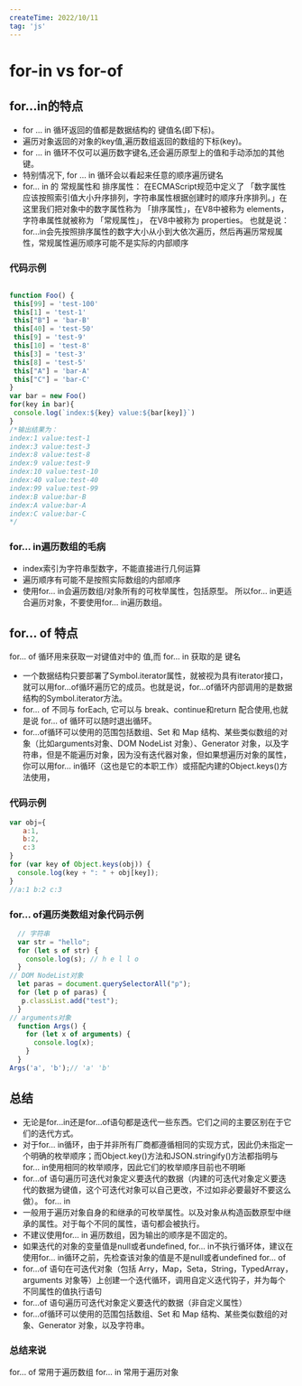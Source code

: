 ```yaml
---
createTime: 2022/10/11
tag: 'js'
---
```

# for-in vs for-of

## for...in的特点

* for … in 循环返回的值都是数据结构的 键值名(即下标)。
* 遍历对象返回的对象的key值,遍历数组返回的数组的下标(key)。
* for … in 循环不仅可以遍历数字键名,还会遍历原型上的值和手动添加的其他键。
* 特别情况下, for … in 循环会以看起来任意的顺序遍历键名
* for… in 的 常规属性和 排序属性：
在ECMAScript规范中定义了 「数字属性应该按照索引值⼤⼩升序排列，字符串属性根据创建时的顺序升序排列。」在这⾥我们把对象中的数字属性称为 「排序属性」，在V8中被称为 elements，字符串属性就被称为 「常规属性」， 在V8中被称为 properties。
也就是说：for...in会先按照排序属性的数字大小从小到大依次遍历，然后再遍历常规属性，常规属性遍历顺序可能不是实际的内部顺序

### 代码示例

```javascript

function Foo() {
 this[99] = 'test-100'
 this[1] = 'test-1'
 this["B"] = 'bar-B'
 this[40] = 'test-50'
 this[9] = 'test-9'
 this[10] = 'test-8'
 this[3] = 'test-3'
 this[8] = 'test-5'
 this["A"] = 'bar-A'
 this["C"] = 'bar-C'
}
var bar = new Foo()
for(key in bar){
 console.log(`index:${key} value:${bar[key]}`)
}
/*输出结果为：
index:1 value:test-1
index:3 value:test-3
index:8 value:test-8
index:9 value:test-9
index:10 value:test-10
index:40 value:test-40
index:99 value:test-99
index:B value:bar-B
index:A value:bar-A
index:C value:bar-C
*/
```

### for… in遍历数组的毛病

* index索引为字符串型数字，不能直接进行几何运算
* 遍历顺序有可能不是按照实际数组的内部顺序
* 使用for… in会遍历数组/对象所有的可枚举属性，包括原型。
所以for… in更适合遍历对象，不要使用for… in遍历数组。

## for… of 特点

for… of 循环用来获取一对键值对中的 值,而 for… in 获取的是 键名

* 一个数据结构只要部署了Symbol.iterator属性，就被视为具有iterator接口，就可以用for…of循环遍历它的成员。也就是说，for…of循环内部调用的是数据结构的Symbol.iterator方法。
* for… of 不同与 forEach, 它可以与 break、continue和return 配合使用,也就是说 for… of 循环可以随时退出循环。
* for…of循环可以使用的范围包括数组、Set 和 Map 结构、某些类似数组的对象（比如arguments对象、DOM NodeList 对象）、Generator 对象，以及字符串，但是不能遍历对象，因为没有迭代器对象，但如果想遍历对象的属性，你可以用for… in循环（这也是它的本职工作）或搭配内建的Object.keys()方法使用，

### 代码示例

```javascript
var obj={
　　a:1,
　　b:2,
　　c:3
}
for (var key of Object.keys(obj)) {
  console.log(key + ": " + obj[key]);
}
//a:1 b:2 c:3
```

### for... of遍历类数组对象代码示例

```javascript
  // 字符串
  var str = "hello";
  for (let s of str) {
    console.log(s); // h e l l o
  }
// DOM NodeList对象
  let paras = document.querySelectorAll("p");
  for (let p of paras) {
   p.classList.add("test");
  }
// arguments对象
  function Args() {
    for (let x of arguments) {
      console.log(x);
    }
  }
Args('a', 'b');// 'a' 'b'
```

## 总结

* 无论是for...in还是for...of语句都是迭代一些东西。它们之间的主要区别在于它们的迭代方式。
* 对于for... in循环，由于并非所有厂商都遵循相同的实现方式，因此仍未指定一个明确的枚举顺序；而Object.key()方法和JSON.stringify()方法都指明与for... in使用相同的枚举顺序，因此它们的枚举顺序目前也不明晰
* for...of 语句遍历可迭代对象定义要迭代的数据（内建的可迭代对象定义要迭代的数据为键值，这个可迭代对象可以自己更改，不过如非必要最好不要这么做）。
for... in
* 一般用于遍历对象自身的和继承的可枚举属性。以及对象从构造函数原型中继承的属性。对于每个不同的属性，语句都会被执行。
* 不建议使用for... in 遍历数组，因为输出的顺序是不固定的。
* 如果迭代的对象的变量值是null或者undefined, for... in不执行循环体，建议在使用for... in循环之前，先检查该对象的值是不是null或者undefined
for... of
* for…of 语句在可迭代对象（包括 Arry，Map，Seta，String，TypedArray，arguments 对象等）上创建一个迭代循环，调用自定义迭代钩子，并为每个不同属性的值执行语句
* for…of 语句遍历可迭代对象定义要迭代的数据（非自定义属性）
* for…of循环可以使用的范围包括数组、Set 和 Map 结构、某些类似数组的对象、Generator 对象，以及字符串。

### 总结来说

for... of 常用于遍历数组
for... in 常用于遍历对象
